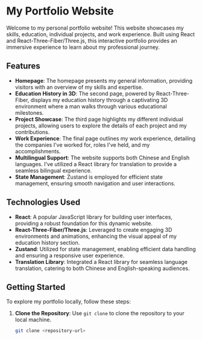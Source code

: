 # My Portfolio Website

Welcome to my personal portfolio website! This website showcases my skills, education, individual projects, and work experience. Built using React and React-Three-Fiber/Three.js, this interactive portfolio provides an immersive experience to learn about my professional journey.

## Features

- **Homepage**: The homepage presents my general information, providing visitors with an overview of my skills and expertise.
- **Education History in 3D**: The second page, powered by React-Three-Fiber, displays my education history through a captivating 3D environment where a man walks through various educational milestones.
- **Project Showcase**: The third page highlights my different individual projects, allowing users to explore the details of each project and my contributions.
- **Work Experience**: The final page outlines my work experience, detailing the companies I've worked for, roles I've held, and my accomplishments.
- **Multilingual Support**: The website supports both Chinese and English languages. I've utilized a React library for translation to provide a seamless bilingual experience.
- **State Management**: Zustand is employed for efficient state management, ensuring smooth navigation and user interactions.

## Technologies Used

- **React**: A popular JavaScript library for building user interfaces, providing a robust foundation for this dynamic website.
- **React-Three-Fiber/Three.js**: Leveraged to create engaging 3D environments and animations, enhancing the visual appeal of my education history section.
- **Zustand**: Utilized for state management, enabling efficient data handling and ensuring a responsive user experience.
- **Translation Library**: Integrated a React library for seamless language translation, catering to both Chinese and English-speaking audiences.

## Getting Started

To explore my portfolio locally, follow these steps:

1. **Clone the Repository**: Use `git clone` to clone the repository to your local machine.

   ```bash
   git clone <repository-url>
